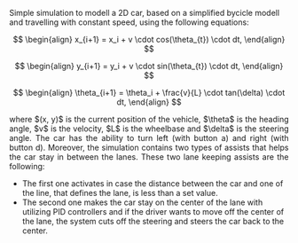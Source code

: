 Simple simulation to modell a 2D car, based on a simplified bycicle modell and travelling with constant speed, using the following equations:

$$
\begin{align}
x_{i+1} = x_i + v \cdot cos(\theta_{t}) \cdot dt,
\end{align}
$$

$$
\begin{align}
y_{i+1} = y_i + v \cdot sin(\theta_{t}) \cdot dt,
\end{align}
$$

$$
\begin{align}
\theta_{i+1} = \theta_i + \frac{v}{L} \cdot tan(\delta) \cdot dt,
\end{align}
$$

<p align="justify"> 
where $(x, y)$ is the current position of the vehicle, $\theta$  is the heading angle, $v$ is the velocity, $L$ is the wheelbase and $\delta$ is the steering angle. The car has the ability to turn left (with button a) and right (with button d). Moreover, the simulation contains two types of assists that helps the car stay in between the lanes. These two lane keeping assists are the following:

- The first one activates in case the distance between the car and one of the line, that defines the lane, is less than a set value.
- The second one makes the car stay on the center of the lane with utilizing PID controllers and if the driver wants to move off the center of the lane, the system cuts off the steering and steers the car back to the center.

</p>

